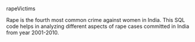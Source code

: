 rapeVictims

Rape is the fourth most common crime against women in India. This SQL code helps in analyzing different aspects of rape cases committed in India from year 2001-2010.
